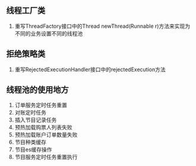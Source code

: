 ## 线程工厂类

1. 重写ThreadFactory接口中的Thread newThread(Runnable r)方法来实现为不同的业务设置不同的线程池


## 拒绝策略类

1. 重写RejectedExecutionHandler接口中的rejectedExecution方法

## 线程池的使用地方

1. 订单服务定时任务重置
2. 对账定时任务
3.  插入节目记录任务
4. 预热加载购票人列表失败
5. 预热加载账户订单数量失败
6. 节目种类缓存
7. 节目es缓存操作
8. 节目服务定时任务重置执行